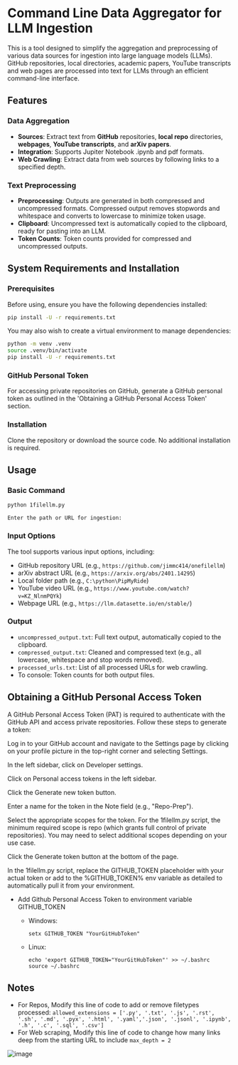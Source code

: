 
# Command Line Data Aggregator for LLM Ingestion

This is a tool designed to simplify the aggregation and preprocessing of various data sources for ingestion into large language models (LLMs). GitHub repositories, local directories, academic papers, YouTube transcripts and web pages are processed into text for LLMs through an efficient command-line interface.

## Features

### Data Aggregation

- **Sources**: Extract text from **GitHub** repositories, **local repo** directories, **webpages**, **YouTube transcripts**, and **arXiv papers**.
- **Integration**: Supports Jupiter Notebook .ipynb and pdf formats.
- **Web Crawling**: Extract data from web sources by following links to a specified depth.

### Text Preprocessing

- **Preprocessing**: Outputs are generated in both compressed and uncompressed formats.  Compressed output removes stopwords and whitespace and converts to lowercase to minimize token usage.
- **Clipboard**: Uncompressed text is automatically copied to the clipboard, ready for pasting into an LLM.
- **Token Counts**: Token counts provided for compressed and uncompressed outputs.

## System Requirements and Installation

### Prerequisites

Before using, ensure you have the following dependencies installed:

```bash
pip install -U -r requirements.txt
```

You may also wish to create a virtual environment to manage dependencies:

```bash
python -m venv .venv
source .venv/bin/activate
pip install -U -r requirements.txt
```

### GitHub Personal Token

For accessing private repositories on GitHub, generate a GitHub personal token as outlined in the 'Obtaining a GitHub Personal Access Token' section.

### Installation

Clone the repository or download the source code. No additional installation is required.

## Usage

### Basic Command

```bash
python 1filellm.py
```

```plaintext
Enter the path or URL for ingestion:
```

### Input Options

The tool supports various input options, including:

- GitHub repository URL (e.g., `https://github.com/jimmc414/onefilellm`)
- arXiv abstract URL (e.g., `https://arxiv.org/abs/2401.14295`)
- Local folder path (e.g., `C:\python\PipMyRide`)
- YouTube video URL (e.g., `https://www.youtube.com/watch?v=KZ_NlnmPQYk`)
- Webpage URL (e.g., `https://llm.datasette.io/en/stable/`)

### Output

- `uncompressed_output.txt`: Full text output, automatically copied to the clipboard.
- `compressed_output.txt`: Cleaned and compressed text (e.g., all lowercase, whitespace and stop words removed).
- `processed_urls.txt`: List of all processed URLs for web crawling.
- To console: Token counts for both output files.

## Obtaining a GitHub Personal Access Token

A GitHub Personal Access Token (PAT) is required to authenticate with the GitHub API and access private repositories. Follow these steps to generate a token:

Log in to your GitHub account and navigate to the Settings page by clicking on your profile picture in the top-right corner and selecting Settings.

In the left sidebar, click on Developer settings.

Click on Personal access tokens in the left sidebar.

Click the Generate new token button.

Enter a name for the token in the Note field (e.g., "Repo-Prep").

Select the appropriate scopes for the token. For the 1filellm.py script, the minimum required scope is repo (which grants full control of private repositories). You may need to select additional scopes depending on your use case.

Click the Generate token button at the bottom of the page.

In the 1filellm.py script, replace the GITHUB_TOKEN placeholder with your actual token or add to the %GITHUB_TOKEN% env variable as detailed to automatically pull it from your environment.

- Add Github Personal Access Token to environment variable GITHUB_TOKEN
  - Windows:

      ```shell
      setx GITHUB_TOKEN "YourGitHubToken"
      ```

  - Linux:

      ```shell
      echo 'export GITHUB_TOKEN="YourGitHubToken"' >> ~/.bashrc
      source ~/.bashrc
      ```

## Notes

- For Repos, Modify this line of code to add or remove filetypes processed: ``` allowed_extensions = ['.py', '.txt', '.js', '.rst', '.sh', '.md', '.pyx', '.html', '.yaml','.json', '.jsonl', '.ipynb', '.h', '.c', '.sql', '.csv'] ```
- For Web scraping, Modify this line of code to change how many links deep from the starting URL to include ``` max_depth = 2 ```

![image](https://github.com/jimmc414/1filellm/assets/6346529/5ef47d3f-e154-439e-a828-5b40a123a19c)
